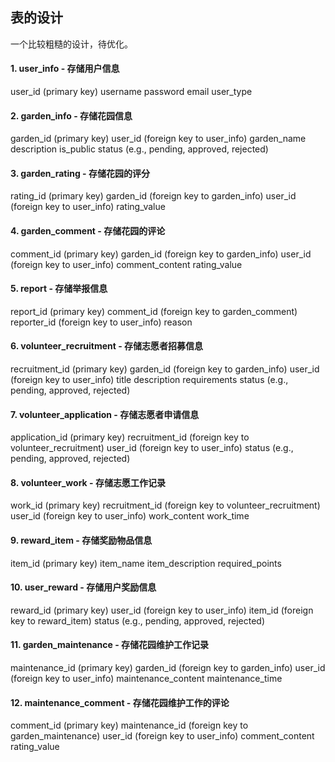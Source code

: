 ## 表的设计

一个比较粗糙的设计，待优化。

#### 1. user_info - 存储用户信息
user_id (primary key)
username
password
email
user_type

#### 2. garden_info - 存储花园信息
garden_id (primary key)
user_id (foreign key to user_info)
garden_name
description
is_public
status (e.g., pending, approved, rejected)

#### 3. garden_rating - 存储花园的评分
rating_id (primary key)
garden_id (foreign key to garden_info)
user_id (foreign key to user_info)
rating_value

#### 4. garden_comment - 存储花园的评论
comment_id (primary key)
garden_id (foreign key to garden_info)
user_id (foreign key to user_info)
comment_content
rating_value

#### 5. report - 存储举报信息
report_id (primary key)
comment_id (foreign key to garden_comment)
reporter_id (foreign key to user_info)
reason

#### 6. volunteer_recruitment - 存储志愿者招募信息
recruitment_id (primary key)
garden_id (foreign key to garden_info)
user_id (foreign key to user_info)
title
description
requirements
status (e.g., pending, approved, rejected)

#### 7. volunteer_application - 存储志愿者申请信息
application_id (primary key)
recruitment_id (foreign key to volunteer_recruitment)
user_id (foreign key to user_info)
status (e.g., pending, approved, rejected)

#### 8. volunteer_work - 存储志愿工作记录
work_id (primary key)
recruitment_id (foreign key to volunteer_recruitment)
user_id (foreign key to user_info)
work_content
work_time

#### 9. reward_item - 存储奖励物品信息
item_id (primary key)
item_name
item_description
required_points

#### 10. user_reward - 存储用户奖励信息
reward_id (primary key)
user_id (foreign key to user_info)
item_id (foreign key to reward_item)
status (e.g., pending, approved, rejected)

#### 11. garden_maintenance - 存储花园维护工作记录
maintenance_id (primary key)
garden_id (foreign key to garden_info)
user_id (foreign key to user_info)
maintenance_content
maintenance_time

#### 12. maintenance_comment - 存储花园维护工作的评论
comment_id (primary key)
maintenance_id (foreign key to garden_maintenance)
user_id (foreign key to user_info)
comment_content
rating_value

